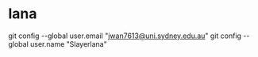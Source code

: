 # lana

  git config --global user.email "jwan7613@uni.sydney.edu.au"
  git config --global user.name "Slayerlana"
  